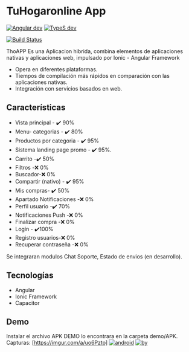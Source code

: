 # TuHogaronline App

[![Angular dev](https://img.shields.io/badge/Angular-DD0031?style=for-the-badge&logo=angular&logoColor=white)]() [![TypeS dev](https://img.shields.io/badge/TypeScript-007ACC?style=for-the-badge&logo=typescript&logoColor=white)]()

[![Build Status](https://travis-ci.org/joemccann/dillinger.svg?branch=master)](https://github.com/Alejooc/tho-ionic-app) 


ThoAPP Es una Aplicacion hibrida, combina elementos de aplicaciones nativas y aplicaciones web, impulsado por Ionic - Angular Framework

- Opera en diferentes plataformas.
- Tiempos de compilación más rápidos en comparación con las aplicaciones nativas.
- Integración con servicios basados en web.

## Características

- Vista principal - ✔️ 90%
- Menu- categorias - ✔️ 80%
- Productos por categoria - ✔️ 95%
- Sistema landing page promo - ✔️ 95%.
- Carrito -✔️ 50%
- Filtros -❌ 0%
- Buscador-❌  0%
- Compartir (nativo) - ✔️ 95%
- Mis compras- ✔️ 50% 
- Apartado Notificaciones -❌  0%
- Perfil usuario -✔️  70%
- Notificaciones Push -❌  0%
- Finalizar compra -❌  0%
- Login - ✔️100%
- Registro usuarios-❌  0%
- Recuperar contraseña -❌  0%

Se integraran modulos Chat Soporte, Estado de envios (en desarrollo).

## Tecnologías

- Angular
- Ionic Framework 
- Capacitor


## Demo

Instalar el archivo APK DEMO lo encontrara en la carpeta demo/APK.
Capturas:
[https://imgur.com/a/uo6Pzto]
[![android](https://img.shields.io/badge/Android-3DDC84?style=for-the-badge&logo=android&logoColor=white)]() [![by](http://ForTheBadge.com/images/badges/built-with-love.svg)]()


